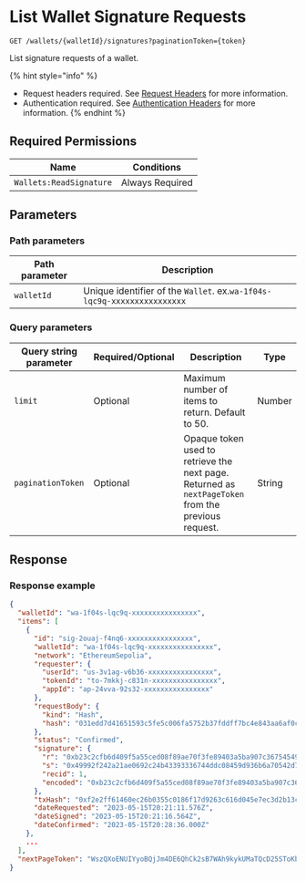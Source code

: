 # List Wallet Signature Requests

`GET /wallets/{walletId}/signatures?paginationToken={token}`

List signature requests of a wallet.

{% hint style="info" %}
* Request headers required. See [Request Headers](../../getting-started/request-headers.md) for more information.
* Authentication required. See [Authentication Headers](../../getting-started/request-headers.md#authentication-headers) for more information.
{% endhint %}

## Required Permissions

| Name                    | Conditions      |
| ----------------------- | --------------- |
| `Wallets:ReadSignature` | Always Required |

## Parameters <a href="#parameters.1" id="parameters.1"></a>

### Path parameters <a href="#path-parameters" id="path-parameters"></a>

| Path parameter | Description                                                             |
| -------------- | ----------------------------------------------------------------------- |
| `walletId`     | Unique identifier of the `Wallet`. ex.`wa-1f04s-lqc9q-xxxxxxxxxxxxxxxx` |

### Query parameters <a href="#query-parameters" id="query-parameters"></a>

| Query string parameter | Required/Optional | Description                                                                                         | Type   |
| ---------------------- | ----------------- | --------------------------------------------------------------------------------------------------- | ------ |
| `limit`                | Optional          | Maximum number of items to return. Default to 50.                                                   | Number |
| `paginationToken`      | Optional          | Opaque token used to retrieve the next page. Returned as `nextPageToken` from the previous request. | String |

## Response <a href="#response" id="response"></a>

### Response example <a href="#response-example" id="response-example"></a>

```json
{
  "walletId": "wa-1f04s-lqc9q-xxxxxxxxxxxxxxxx",
  "items": [
    {
      "id": "sig-2ouaj-f4nq6-xxxxxxxxxxxxxxxx",
      "walletId": "wa-1f04s-lqc9q-xxxxxxxxxxxxxxxx",
      "network": "EthereumSepolia",
      "requester": {
        "userId": "us-3v1ag-v6b36-xxxxxxxxxxxxxxxx",
        "tokenId": "to-7mkkj-c831n-xxxxxxxxxxxxxxxx",
        "appId": "ap-24vva-92s32-xxxxxxxxxxxxxxxx"
      },
      "requestBody": {
        "kind": "Hash",
        "hash": "031edd7d41651593c5fe5c006fa5752b37fddff7bc4e843aa6af0c950f4b9406"
      },
      "status": "Confirmed",
      "signature": {
        "r": "0xb23c2cfb6d409f5a55ced08f89ae70f3fe89403a5ba907c367545499874f1c7f",
        "s": "0x49992f242a21ae0692c24b43393336744ddc08459d936b6a70542d79df4f66f0",
        "recid": 1,
        "encoded": "0xb23c2cfb6d409f5a55ced08f89ae70f3fe89403a5ba907c367545499874f1c7f49992f242a21ae0692c24b43393336744ddc08459d936b6a70542d79df4f66f01c"
      },
      "txHash": "0xf2e2ff61460ec26b0355c0186f17d9263c616d045e7ec3d2b13c18af80c856df",
      "dateRequested": "2023-05-15T20:21:11.576Z",
      "dateSigned": "2023-05-15T20:21:16.564Z",
      "dateConfirmed": "2023-05-15T20:28:36.000Z"
    },
    ...
  ],
  "nextPageToken": "WszQXoENUIYyoBQjJm4DE6QhCk2sB7WAh9kykUMaTQcD25SToKbuXkgf3td8ZYb2LrtopPLo35u407gwwA1Sug=="
}
```
